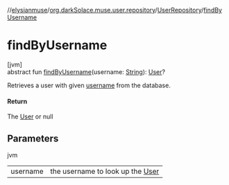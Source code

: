 //[elysianmuse](../../../index.md)/[org.darkSolace.muse.user.repository](../index.md)/[UserRepository](index.md)/[findByUsername](find-by-username.md)

# findByUsername

[jvm]\
abstract fun [findByUsername](find-by-username.md)(username: [String](https://kotlinlang.org/api/latest/jvm/stdlib/kotlin/-string/index.html)): [User](../../org.darkSolace.muse.user.model/-user/index.md)?

Retrieves a user with given [username](find-by-username.md) from the database.

#### Return

The [User](../../org.darkSolace.muse.user.model/-user/index.md) or null

## Parameters

jvm

| | |
|---|---|
| username | the username to look up the [User](../../org.darkSolace.muse.user.model/-user/index.md) |
